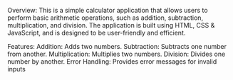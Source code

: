 Overview:
This is a simple calculator application that allows users to perform basic arithmetic operations, such as addition, subtraction, multiplication, and division. 
The application is built using HTML, CSS & JavaScript, and is designed to be user-friendly and efficient.

Features:
Addition: Adds two numbers.
Subtraction: Subtracts one number from another.
Multiplication: Multiplies two numbers.
Division: Divides one number by another.
Error Handling: Provides error messages for invalid inputs
